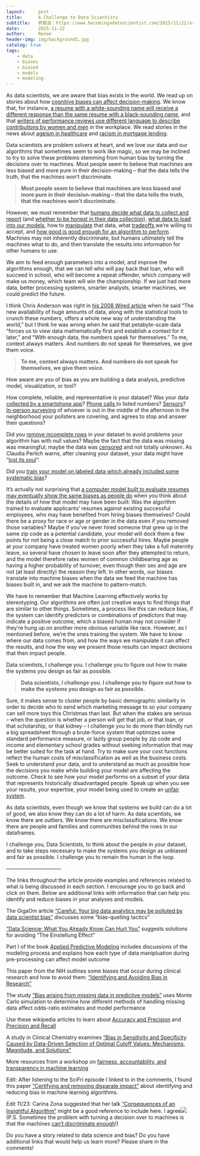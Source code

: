 ```yaml
---
layout:     post
title:      A Challenge to Data Scientists
subtitle:   转载自：https://www.becomingadatascientist.com/2015/11/22/a-challenge-to-data-scientists/
date:       2015-11-22
author:     Renee
header-img: img/background1.jpg
catalog: true
tags:
    - data
    - biases
    - biased
    - models
    - modeling
---
```


As data scientists, we are aware that bias exists in the world. We read up on stories about how [cognitive biases can affect decision-making](http://www.businessinsider.com/cognitive-biases-that-affect-decisions-2015-8). We know that, for instance, [a resume with a white-sounding name will receive a different response than the same resume with a black-sounding name](http://www.nber.org/digest/sep03/w9873.html), and that [writers of performance reviews use different language to describe contributions by women and men](http://www.businessinsider.com/gendered-language-in-performance-reviews-2015-10) in the workplace. We read stories in the news about [ageism in healthcare](http://montrealgazette.com/news/local-news/more-elderly-are-being-turned-down-for-surgery-because-of-ageism-private-surgeon) and [racism in mortgage lending](http://www.nytimes.com/2015/11/17/business/dealbook/study-strongly-links-baltimore-mortgage-denials-to-race.html?_r=0). 

Data scientists are problem solvers at heart, and we love our data and our algorithms that sometimes seem to work like magic, so we may be inclined to try to solve these problems stemming from human bias by turning the decisions over to machines. Most people seem to believe that machines are less biased and more pure in their decision-making – that the data tells the truth, that the machines won’t discriminate.

> **Most people seem to believe that machines are less biased and more pure in their decision-making – that the data tells the truth, that the machines won’t discriminate.**

However, we must remember that [humans decide what data to collect and report](http://www.theguardian.com/us-news/2015/oct/15/fbi-record-police-killings-tamir-rice-eric-garner) (and [whether to be honest in their data collection](http://kxan.com/investigative-story/texas-troopers-ticketing-hispanics-motorists-as-white)), [what data to load into our models](http://tech.slashdot.org/story/15/11/04/003226/saying-wasted-on-facebook-can-affect-your-credit-score?utm_source=slashdot&utm_medium=twitter), how to [manipulate](http://help.syncfusion.com/predictive-analytics/modifying-data) that data, what [tradeoffs ](http://scott.fortmann-roe.com/docs/BiasVariance.html)we’re willing to accept, and [how good is good enough for an algorithm to perform](http://www.predictiveanalyticsworld.com/patimes/defining-measures-of-success-for-predictive-models-0608152/5519). Machines may not inherently discriminate, but humans ultimately tell the machines what to do, and then translate the results into information for other humans to use. 

We aim to feed enough parameters into a model, and improve the algorithms enough, that we can tell who will pay back that loan, who will succeed in school, who will become a repeat offender, which company will make us money, which team will win the championship. If we just had more data, better processing systems, smarter analysts, smarter machines, we could predict the future.

I think Chris Anderson was right in [his 2008 Wired article](http://www.wired.com/2008/06/pb-theory) when he said “The new availability of huge amounts of data, along with the statistical tools to crunch these numbers, offers a whole new way of understanding the world,” but I think he was wrong when he said that petabyte-scale data “forces us to view data mathematically first and establish a context for it later,” and “With enough data, the numbers speak for themselves.” To me, context always matters. And numbers do not speak for themselves, we give them voice.

> **To me, context always matters. And numbers do not speak for themselves, we give them voice.**

How aware are you of bias as you are building a data analysis, predictive model, visualization, or tool?

How complete, reliable, and representative is your dataset? Was your data [collected by a smartphone app](https://hbr.org/2013/04/the-hidden-biases-in-big-data)? [Phone calls ](http://www.nytimes.com/2015/06/21/opinion/sunday/whats-the-matter-with-polling.html)to listed numbers? [Sensors](http://www.hindawi.com/journals/ijdsn/2011/717208)? [In-person surveying](http://www.bbc.com/news/uk-politics-32751993) of whoever is out in the middle of the afternoon in the neighborhood your pollsters are covering, and agrees to stop and answer their questions? 

Did you [remove incomplete rows](https://books.google.com/books?id=qbfEBgAAQBAJ&lpg=PA43&ots=VhDnKBnFHl&dq=predictive%20analytics%20remove%20missing%20data&pg=PA43#v=onepage&q&f=false) in your dataset to avoid problems your algorithm has with null values? Maybe the fact that the data was missing was meaningful; maybe the data was [censored](https://en.wikipedia.org/wiki/Censoring_(statistics)) and not totally unknown. As Claudia Perlich warns, after cleaning your dataset, your data might have “[lost its soul](http://gilt-tech.tumblr.com/post/63379278205/a-chat-with-data-scientist-claudia-perlich)“.

Did you [train your model on labeled data which already included some systematic bias](https://medium.com/@mrtz/how-big-data-is-unfair-9aa544d739de#.nxmclk3je)? 

It’s actually not surprising that [a computer model built to evaluate resumes may eventually show the same biases as people do](http://phys.org/news/2015-08-prejudice-scientists-bias-algorithms.html) when you think about the details of how that model may have been built: Was the algorithm trained to evaluate applicants’ resumes against existing successful employees, who may have benefited from hiring biases themselves? Could there be a proxy for race or age or gender in the data even if you removed those variables? Maybe if you’ve never hired someone that grew up in the same zip code as a potential candidate, your model will dock them a few points for not being a close match to prior successful hires. Maybe people at your company have treated women poorly when they take a full maternity leave, so several have chosen to leave soon after they attempted to return, and the model therefore rates women of common childbearing age as having a higher probability of turnover, even though their sex and age are not (at least directly) the reason they left. In other words, our biases translate into machine biases when the data we feed the machine has biases built in, and we ask the machine to pattern-match.

We have to remember that Machine Learning effectively works by stereotyping. Our algorithms are often just creative ways to find things that are similar to other things. Sometimes, a process like this can reduce bias, if the system can identify predictors or combinations of predictors that may indicate a positive outcome, which a biased human may not consider if they’re hung up on another more obvious variable like race. However, as I mentioned before, we’re the ones training the system. We have to know where our data comes from, and how the ways we manipulate it can affect the results, and how the way we present those results can impact decisions that then impact people.

Data scientists, I challenge you. I challenge you to figure out how to make the systems you design as fair as possible.

> **Data scientists, I challenge you. I challenge you to figure out how to make the systems you design as fair as possible.**

Sure, it makes sense to cluster people by basic demographic similarity in order to decide who to send which marketing message to so your company can sell more toys this Christmas than last. But when the stakes are serious – when the question is whether a person will get that job, or that loan, or that scholarship, or that kidney – I challenge you to do more than blindly run a big spreadsheet through a brute-force system that optimizes some standard performance measure, or lazily group people by zip code and income and elementary school grades without seeking information that may be better suited for the task at hand. Try to make sure your cost functions reflect the human costs of misclassification as well as the business costs. Seek to understand your data, and to understand as much as possible how the decisions you make while building your model are affecting the outcome. Check to see how your model performs on a subset of your data that represents historically disadvantaged people. Speak up when you see your results, your expertise, your model being used to create an [unfair system](http://www.socialsciencespace.com/2015/08/beware-big-data-is-not-free-of-discrimination).

As data scientists, even though we know that systems we build can do a lot of good, we also know they can do a lot of harm. As data scientists, we know there are outliers. We know there are misclassifications. We know there are people and families and communities behind the rows in our dataframes.

I challenge you, Data Scientists, to think about the people in your dataset, and to take steps necessary to make the systems you design as unbiased and fair as possible. I challenge you to remain the human in the loop.

——————————–

The links throughout the article provide examples and references related to what is being discussed in each section. I encourage you to go back and click on them. Below are additional links with information that can help you identify and reduce biases in your analyses and models. 

The GigaOm article [“Careful: Your big data analytics may be polluted by data scientist bias”](https://gigaom.com/2013/05/04/careful-your-big-data-analytics-may-be-polluted-by-data-scientist-bias) discusses some “bias-quelling tactics”

[“Data Science: What You Already Know Can Hurt You”](https://dzone.com/articles/data-science-what-you-already-know-can-hurt-you) suggests solutions for avoiding “The Einstellung Effect”

Part I of the book [Applied Predictive Modeling](http://www.datasciguide.com/content/applied-predictive-modeling) includes discussions of the modeling process and explains how each type of data manipluation during pre-processing can affect model outcome

This paper from the NIH outlines some biases that occur during clinical research and how to avoid them: [“Identifying and Avoiding Bias in Research”](http://www.ncbi.nlm.nih.gov/pmc/articles/PMC2917255)

The study [“Bias arising from missing data in predictive models”](http://www.ncbi.nlm.nih.gov/pubmed/16980153) uses Monte Carlo simulation to determine how different methods of handling missing data affect odds-ratio estimates and model performance

Use these wikipedia articles to learn about [Accuracy and Precision](https://en.wikipedia.org/wiki/Accuracy_and_precision) and [Precision and Recall](https://en.wikipedia.org/wiki/Precision_and_recall)

A study in Clinical Chemistry examines [“Bias in Sensitivity and Specificity Caused by Data-Driven Selection of Optimal Cutoff Values: Mechanisms, Magnitude, and Solutions”](http://www.clinchem.org/content/54/4/729.full)

More resources from a workshop on [fairness, accountability, and transparency in machine learning](http://www.fatml.org/resources.html)

Edit: After listening to the SciFri episode I linked to in the comments, I found this paper [“Certifying and removing disparate impact”](http://arxiv.org/abs/1412.3756) about identifying and reducing bias in machine learning algorithms.

Edit 11/23: Carina Zona suggested that her talk [“Consequences of an Insightful Algorithm”](http://confreaks.tv/videos/rubyconf2015-keynote-consequences-of-an-insightful-algorithm) might be a good reference to include here. I agree![![](https://www.becomingadatascientist.com/wp-content/uploads/2015/11/conseq_of_insightful_alg-300x177.jpg)
](http://confreaks.tv/videos/rubyconf2015-keynote-consequences-of-an-insightful-algorithm)(P.S. Sometimes the problem with turning a decision over to machines is that the machines [can’t discriminate enough](https://www.rt.com/usa/319523-identical-twins-drivers-license)!)

Do you have a story related to data science and bias? Do you have additional links that would help us learn more? Please share in the comments!
